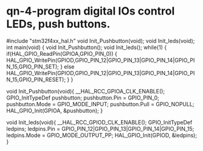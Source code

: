 # qn-4-program digital IOs control LEDs, push buttons.
#include "stm32f4xx_hal.h" 
void Init_Pushbutton(void);
void Init_leds(void);
int main(void)
{
   void Init_Pushbutton();
   void Init_leds();
   while(1)
   {
     if(HAL_GPIO_ReadPin(GPIOA,GPIO_PIN_0))
     {
HAL_GPIO_WritePin(GPIOD,GPIO_PIN_12|GPIO_PIN_13|GPIO_PIN_14|GPIO_PIN_15,GPIO_PIN_SET);
      }
      else
HAL_GPIO_WritePin(GPIOD,GPIO_PIN_12|GPIO_PIN_13|GPIO_PIN_14|GPIO_PIN_15,GPIO_PIN_RESET);
    }
  }

void Init_Pushbutton(void){
        	__HAL_RCC_GPIOA_CLK_ENABLE();
        	GPIO_InitTypeDef pushbutton;
        	pushbutton.Pin = GPIO_PIN_0;
        	pushbutton.Mode = GPIO_MODE_INPUT;
        	pushbutton.Pull = GPIO_NOPULL;
        	HAL_GPIO_Init(GPIOA, &pushbutton);
}
 
void Init_leds(void){
  __HAL_RCC_GPIOD_CLK_ENABLE();
  GPIO_InitTypeDef ledpins;
  ledpins.Pin = GPIO_PIN_12|GPIO_PIN_13|GPIO_PIN_14|GPIO_PIN_15;
  ledpins.Mode = GPIO_MODE_OUTPUT_PP;
  HAL_GPIO_Init(GPIOD, &ledpins);
}
